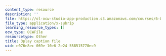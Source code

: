 ```yaml
---
content_type: resource
description: ''
file: https://ol-ocw-studio-app-production.s3.amazonaws.com/courses/6-890-algorithmic-lower-bounds-fun-with-hardness-proofs-fall-2014/e076e8ec069e10e62e24558515770ec9_607359.srt
file_type: application/x-subrip
learning_resource_types: []
ocw_type: OCWFile
resourcetype: Other
title: 3play caption file
uid: e076e8ec-069e-10e6-2e24-558515770ec9
---
```

